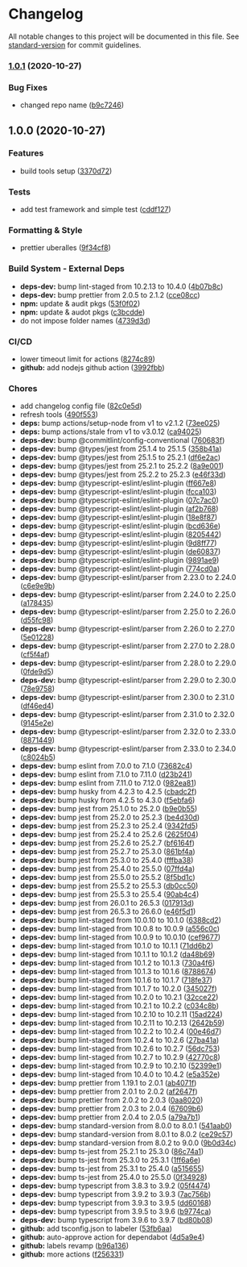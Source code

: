 # Changelog

All notable changes to this project will be documented in this file. See [standard-version](https://github.com/conventional-changelog/standard-version) for commit guidelines.

### [1.0.1](https://github.com/msanguineti/T-800/compare/v1.0.0...v1.0.1) (2020-10-27)

### Bug Fixes

- changed repo name ([b9c7246](https://github.com/msanguineti/T-800/commit/b9c72466cd999419e57aea3af6a93aba2cd2bd28))

## 1.0.0 (2020-10-27)

### Features

- build tools setup ([3370d72](https://github.com/hypercliq/T-800/commit/3370d7221cc2d9914680656d2f919eb38c23fafe))

### Tests

- add test framework and simple test ([cddf127](https://github.com/hypercliq/T-800/commit/cddf1275b627ed6bc93e970dcd211249d73682ea))

### Formatting & Style

- prettier uberalles ([9f34cf8](https://github.com/hypercliq/T-800/commit/9f34cf88ffc8e2cf4cefcd836706911d6995db6e))

### Build System - External Deps

- **deps-dev:** bump lint-staged from 10.2.13 to 10.4.0 ([4b07b8c](https://github.com/hypercliq/T-800/commit/4b07b8c887274213366587601f88833afdbc3290))
- **deps-dev:** bump prettier from 2.0.5 to 2.1.2 ([cce08cc](https://github.com/hypercliq/T-800/commit/cce08cc81031247ef3ef0500134cf4ab66819769))
- **npm:** update & audit pkgs ([53f0f02](https://github.com/hypercliq/T-800/commit/53f0f0249ad8766f9da11d4d5d0ad0acde4616fa))
- **npm:** update & audot pkgs ([c3bcdde](https://github.com/hypercliq/T-800/commit/c3bcdde92b20e830b782b27875aaad54e3738bdb))
- do not impose folder names ([4739d3d](https://github.com/hypercliq/T-800/commit/4739d3d51e1501336cd163ab2f52ec2f10b85df8))

### CI/CD

- lower timeout limit for actions ([8274c89](https://github.com/hypercliq/T-800/commit/8274c89aed39c90d4a952c3d89e4a496c9bfb965))
- **github:** add nodejs github action ([3992fbb](https://github.com/hypercliq/T-800/commit/3992fbbb935cc0f859ca91ceb328d52156659f35))

### Chores

- add changelog config file ([82c0e5d](https://github.com/hypercliq/T-800/commit/82c0e5de92af8785eca864296b556cec41c50f3d))
- refresh tools ([490f553](https://github.com/hypercliq/T-800/commit/490f553c2c2d62e54885fe4e332535e47fdf0918))
- **deps:** bump actions/setup-node from v1 to v2.1.2 ([73ee025](https://github.com/hypercliq/T-800/commit/73ee0255918502ed080fbc0c7dd6c424cf5a91a6))
- **deps:** bump actions/stale from v1 to v3.0.12 ([ca94025](https://github.com/hypercliq/T-800/commit/ca9402568693cdaa09f16a5d392ec9fffe6758d1))
- **deps-dev:** bump @commitlint/config-conventional ([760683f](https://github.com/hypercliq/T-800/commit/760683f3481da8024c26420e56ebdd031bc139c0))
- **deps-dev:** bump @types/jest from 25.1.4 to 25.1.5 ([358b41a](https://github.com/hypercliq/T-800/commit/358b41a029cf5c6c526d3410815f5564c51e7415))
- **deps-dev:** bump @types/jest from 25.1.5 to 25.2.1 ([df6e2ac](https://github.com/hypercliq/T-800/commit/df6e2ac2191f97ab57cccdc514a79c6ae00f4891))
- **deps-dev:** bump @types/jest from 25.2.1 to 25.2.2 ([8a9e001](https://github.com/hypercliq/T-800/commit/8a9e00149cd51686ddcc8ac7e8e7fb74c6caecc4))
- **deps-dev:** bump @types/jest from 25.2.2 to 25.2.3 ([e46f33d](https://github.com/hypercliq/T-800/commit/e46f33d7557a393cd42ade1f6c1b51a664eecbcf))
- **deps-dev:** bump @typescript-eslint/eslint-plugin ([ff667e8](https://github.com/hypercliq/T-800/commit/ff667e82b541e11e5a89aada659e58c0fcbc9578))
- **deps-dev:** bump @typescript-eslint/eslint-plugin ([fcca103](https://github.com/hypercliq/T-800/commit/fcca1033af7bf09a3030ec6f916f93e24eb7805a))
- **deps-dev:** bump @typescript-eslint/eslint-plugin ([07c7ac0](https://github.com/hypercliq/T-800/commit/07c7ac07e69838579a6b9e8abcb3ef43987361a6))
- **deps-dev:** bump @typescript-eslint/eslint-plugin ([af2b768](https://github.com/hypercliq/T-800/commit/af2b768e8293eb2126062c405753e903313a4b6b))
- **deps-dev:** bump @typescript-eslint/eslint-plugin ([18e8f87](https://github.com/hypercliq/T-800/commit/18e8f87aa720bb3a05cc22270b88e2ec8a3aeb3d))
- **deps-dev:** bump @typescript-eslint/eslint-plugin ([bcd636e](https://github.com/hypercliq/T-800/commit/bcd636e45bc63e1b4bfaf2e7e5c7df1121220cde))
- **deps-dev:** bump @typescript-eslint/eslint-plugin ([8205442](https://github.com/hypercliq/T-800/commit/820544268cb81eb2a10abfdbc5d849b1268e2532))
- **deps-dev:** bump @typescript-eslint/eslint-plugin ([9d8ff77](https://github.com/hypercliq/T-800/commit/9d8ff772fa2810cbec52ea5aafa47b692bfe76dd))
- **deps-dev:** bump @typescript-eslint/eslint-plugin ([de60837](https://github.com/hypercliq/T-800/commit/de60837a89a45369ff2b660ef4828875da973573))
- **deps-dev:** bump @typescript-eslint/eslint-plugin ([9891ae9](https://github.com/hypercliq/T-800/commit/9891ae981f68d3dc28a49366bc9130e592dbd781))
- **deps-dev:** bump @typescript-eslint/eslint-plugin ([774cd0a](https://github.com/hypercliq/T-800/commit/774cd0af2134a654becc903a84e659ffacec3bf4))
- **deps-dev:** bump @typescript-eslint/parser from 2.23.0 to 2.24.0 ([c6e9e9b](https://github.com/hypercliq/T-800/commit/c6e9e9b9b214711bb2be764f59dd97b704149a18))
- **deps-dev:** bump @typescript-eslint/parser from 2.24.0 to 2.25.0 ([a178435](https://github.com/hypercliq/T-800/commit/a17843568b41413840c5007a88d5c72b44dc96a4))
- **deps-dev:** bump @typescript-eslint/parser from 2.25.0 to 2.26.0 ([d55fc98](https://github.com/hypercliq/T-800/commit/d55fc98afa9df0f49888834d5a7ce9627620e8ef))
- **deps-dev:** bump @typescript-eslint/parser from 2.26.0 to 2.27.0 ([5e01228](https://github.com/hypercliq/T-800/commit/5e012281642f6eb6733d0a0decd6242a5feaa749))
- **deps-dev:** bump @typescript-eslint/parser from 2.27.0 to 2.28.0 ([cf5f4af](https://github.com/hypercliq/T-800/commit/cf5f4af0b213ed995f30d07815c39c909a33e86c))
- **deps-dev:** bump @typescript-eslint/parser from 2.28.0 to 2.29.0 ([0fde9d5](https://github.com/hypercliq/T-800/commit/0fde9d53ae20bad9797c73e1eca99b9004fc61f3))
- **deps-dev:** bump @typescript-eslint/parser from 2.29.0 to 2.30.0 ([78e9758](https://github.com/hypercliq/T-800/commit/78e9758511e6351804e2545c75c7541ae83b5506))
- **deps-dev:** bump @typescript-eslint/parser from 2.30.0 to 2.31.0 ([df46ed4](https://github.com/hypercliq/T-800/commit/df46ed4d599220c645cae201669ac8c4c165a868))
- **deps-dev:** bump @typescript-eslint/parser from 2.31.0 to 2.32.0 ([9145e2e](https://github.com/hypercliq/T-800/commit/9145e2e7d00658e4bc3d8cece6dc8d2b5502b4d9))
- **deps-dev:** bump @typescript-eslint/parser from 2.32.0 to 2.33.0 ([8871449](https://github.com/hypercliq/T-800/commit/8871449220cd394738ce353c64bdd9ef742d527a))
- **deps-dev:** bump @typescript-eslint/parser from 2.33.0 to 2.34.0 ([c8024b5](https://github.com/hypercliq/T-800/commit/c8024b5ec8c1bb403734848e4e956f66a4c493c8))
- **deps-dev:** bump eslint from 7.0.0 to 7.1.0 ([73682c4](https://github.com/hypercliq/T-800/commit/73682c4ef5bd7c778fdc3573e12cf4b2eddd2b68))
- **deps-dev:** bump eslint from 7.1.0 to 7.11.0 ([d23b241](https://github.com/hypercliq/T-800/commit/d23b241f6e1e7f8a5fd70a6d349f821027a7eea3))
- **deps-dev:** bump eslint from 7.11.0 to 7.12.0 ([982ea81](https://github.com/hypercliq/T-800/commit/982ea810bca5ce4c027837529340c736550533df))
- **deps-dev:** bump husky from 4.2.3 to 4.2.5 ([cbadc2f](https://github.com/hypercliq/T-800/commit/cbadc2fd6e8a29d3af0412775fb1b9a51d996a7b))
- **deps-dev:** bump husky from 4.2.5 to 4.3.0 ([f5ebfa6](https://github.com/hypercliq/T-800/commit/f5ebfa63fda26e05f092a43ca7dadfee043e2ce3))
- **deps-dev:** bump jest from 25.1.0 to 25.2.0 ([b9e0b55](https://github.com/hypercliq/T-800/commit/b9e0b55eb042b1aacc5921d4c31414385eb97da4))
- **deps-dev:** bump jest from 25.2.0 to 25.2.3 ([be4d30d](https://github.com/hypercliq/T-800/commit/be4d30d2e7930e3fc550483fe54af9fd8d830977))
- **deps-dev:** bump jest from 25.2.3 to 25.2.4 ([9342fd5](https://github.com/hypercliq/T-800/commit/9342fd53ffa735351769a09649832cfe3dd61048))
- **deps-dev:** bump jest from 25.2.4 to 25.2.6 ([2625f04](https://github.com/hypercliq/T-800/commit/2625f0464a08092090abc0d47df303b0e09ca18c))
- **deps-dev:** bump jest from 25.2.6 to 25.2.7 ([bf6164f](https://github.com/hypercliq/T-800/commit/bf6164f15eef37db0b89cfcb73a15c3813fc62fb))
- **deps-dev:** bump jest from 25.2.7 to 25.3.0 ([861bf4a](https://github.com/hypercliq/T-800/commit/861bf4a2a0a784b46746b1f2a1bd711431876746))
- **deps-dev:** bump jest from 25.3.0 to 25.4.0 ([fffba38](https://github.com/hypercliq/T-800/commit/fffba38547b33efde8dc27a87c0bbd20119b64d8))
- **deps-dev:** bump jest from 25.4.0 to 25.5.0 ([07ffd4a](https://github.com/hypercliq/T-800/commit/07ffd4a11da1a261641ab30d61422d2ef40a3627))
- **deps-dev:** bump jest from 25.5.0 to 25.5.2 ([8f5bd1c](https://github.com/hypercliq/T-800/commit/8f5bd1ca68fd7ba30e92427ea1806502c9209cff))
- **deps-dev:** bump jest from 25.5.2 to 25.5.3 ([db0cc50](https://github.com/hypercliq/T-800/commit/db0cc500fdbe55b0fce0c49f653d0e23ceb92923))
- **deps-dev:** bump jest from 25.5.3 to 25.5.4 ([90ab4c4](https://github.com/hypercliq/T-800/commit/90ab4c48d6ab0a0ae2d3c02217dbd84d44f61926))
- **deps-dev:** bump jest from 26.0.1 to 26.5.3 ([017913d](https://github.com/hypercliq/T-800/commit/017913d54f581e309319829f1d0f7345df4aebb7))
- **deps-dev:** bump jest from 26.5.3 to 26.6.0 ([e46f5d1](https://github.com/hypercliq/T-800/commit/e46f5d161291c8bba83c18d67e3e273279235336))
- **deps-dev:** bump lint-staged from 10.0.10 to 10.1.0 ([6388cd2](https://github.com/hypercliq/T-800/commit/6388cd2c07e732a7cf2df90750de2b6d009cbd41))
- **deps-dev:** bump lint-staged from 10.0.8 to 10.0.9 ([a556c0c](https://github.com/hypercliq/T-800/commit/a556c0ca4c003e1f766681cbc028394d0d462acf))
- **deps-dev:** bump lint-staged from 10.0.9 to 10.0.10 ([cef9677](https://github.com/hypercliq/T-800/commit/cef9677aa3dd7a10383f37ac2360af0d0e448d26))
- **deps-dev:** bump lint-staged from 10.1.0 to 10.1.1 ([71dd6b2](https://github.com/hypercliq/T-800/commit/71dd6b283e64efda1f57eb9c3d8691e071ae2a21))
- **deps-dev:** bump lint-staged from 10.1.1 to 10.1.2 ([da48b69](https://github.com/hypercliq/T-800/commit/da48b6959efa5f90165dbd60f078bf9703072817))
- **deps-dev:** bump lint-staged from 10.1.2 to 10.1.3 ([730a4f6](https://github.com/hypercliq/T-800/commit/730a4f65553de6e4f8adefa0d6cef44915fef1a8))
- **deps-dev:** bump lint-staged from 10.1.3 to 10.1.6 ([8788674](https://github.com/hypercliq/T-800/commit/87886747f647d1c7092aa4ca62d4c6f29b18acda))
- **deps-dev:** bump lint-staged from 10.1.6 to 10.1.7 ([718fe37](https://github.com/hypercliq/T-800/commit/718fe3743ed9504ba9bb0a6c33fe6cee7272b5af))
- **deps-dev:** bump lint-staged from 10.1.7 to 10.2.0 ([345027f](https://github.com/hypercliq/T-800/commit/345027f52cd612d243cc734642add377db3116ca))
- **deps-dev:** bump lint-staged from 10.2.0 to 10.2.1 ([32cce22](https://github.com/hypercliq/T-800/commit/32cce2262b08b70bb7c81e7456d7eac03207d96e))
- **deps-dev:** bump lint-staged from 10.2.1 to 10.2.2 ([c034c8b](https://github.com/hypercliq/T-800/commit/c034c8b3f6d91bae2211b3bef2f4e6a44b441d25))
- **deps-dev:** bump lint-staged from 10.2.10 to 10.2.11 ([15ad224](https://github.com/hypercliq/T-800/commit/15ad2246af6186b849b57d8ae997ffe8e32b0dfb))
- **deps-dev:** bump lint-staged from 10.2.11 to 10.2.13 ([2642b59](https://github.com/hypercliq/T-800/commit/2642b595412235c2f3a28637060e9b801cc0c608))
- **deps-dev:** bump lint-staged from 10.2.2 to 10.2.4 ([00e46d7](https://github.com/hypercliq/T-800/commit/00e46d70c897261216f7cf163cfe2470e2523a32))
- **deps-dev:** bump lint-staged from 10.2.4 to 10.2.6 ([27ba41a](https://github.com/hypercliq/T-800/commit/27ba41a44a52597d6fafd0a6df1f6c4f9fd3c6f9))
- **deps-dev:** bump lint-staged from 10.2.6 to 10.2.7 ([56dc753](https://github.com/hypercliq/T-800/commit/56dc753d70f19a439af715f8ba279e4487eb2518))
- **deps-dev:** bump lint-staged from 10.2.7 to 10.2.9 ([42770c8](https://github.com/hypercliq/T-800/commit/42770c8f0a01b1d49bab59095015726a7eb82ce6))
- **deps-dev:** bump lint-staged from 10.2.9 to 10.2.10 ([52399e1](https://github.com/hypercliq/T-800/commit/52399e1d0ec4773b1c052b45ef98dfad53030f6f))
- **deps-dev:** bump lint-staged from 10.4.0 to 10.4.2 ([e5a352e](https://github.com/hypercliq/T-800/commit/e5a352e01beba81750b41dcabf4857e679b84b1f))
- **deps-dev:** bump prettier from 1.19.1 to 2.0.1 ([ab4071f](https://github.com/hypercliq/T-800/commit/ab4071fb6d2b3c7a555236e2d8ca113726bbf82a))
- **deps-dev:** bump prettier from 2.0.1 to 2.0.2 ([af2647f](https://github.com/hypercliq/T-800/commit/af2647f9a78f7d9de418749e93f082f88b5b992d))
- **deps-dev:** bump prettier from 2.0.2 to 2.0.3 ([0aa8020](https://github.com/hypercliq/T-800/commit/0aa8020372b894486432b91a747ddf727db77e59))
- **deps-dev:** bump prettier from 2.0.3 to 2.0.4 ([67609b6](https://github.com/hypercliq/T-800/commit/67609b6c9fbab2d6086d5c1a68d95d6bba137a43))
- **deps-dev:** bump prettier from 2.0.4 to 2.0.5 ([a79a7b1](https://github.com/hypercliq/T-800/commit/a79a7b1f2bcd0bf4eaa251dc08c97d5f004ef136))
- **deps-dev:** bump standard-version from 8.0.0 to 8.0.1 ([541aab0](https://github.com/hypercliq/T-800/commit/541aab084300e274735bd1becdd60b1322869bda))
- **deps-dev:** bump standard-version from 8.0.1 to 8.0.2 ([ce29c57](https://github.com/hypercliq/T-800/commit/ce29c5791e281c5538cf85b3f5c5a591b5404bb3))
- **deps-dev:** bump standard-version from 8.0.2 to 9.0.0 ([9b0d34c](https://github.com/hypercliq/T-800/commit/9b0d34cffd4f1bf47a1a90800e973c5ffbc2efc3))
- **deps-dev:** bump ts-jest from 25.2.1 to 25.3.0 ([86c74a1](https://github.com/hypercliq/T-800/commit/86c74a1bb049a80834408971f794f244c863b59d))
- **deps-dev:** bump ts-jest from 25.3.0 to 25.3.1 ([1ff6a6e](https://github.com/hypercliq/T-800/commit/1ff6a6ea7cb03f592c906edd63568582d63a568c))
- **deps-dev:** bump ts-jest from 25.3.1 to 25.4.0 ([a515655](https://github.com/hypercliq/T-800/commit/a5156558f108571b6280c6e5051b1f37d21964cf))
- **deps-dev:** bump ts-jest from 25.4.0 to 25.5.0 ([0f34928](https://github.com/hypercliq/T-800/commit/0f3492846de544a601f293908d8985965a2ed0ca))
- **deps-dev:** bump typescript from 3.8.3 to 3.9.2 ([05f4474](https://github.com/hypercliq/T-800/commit/05f447456eb3c0586adb40db10931d54cb4d48ed))
- **deps-dev:** bump typescript from 3.9.2 to 3.9.3 ([7ac756b](https://github.com/hypercliq/T-800/commit/7ac756b3ed84588204859d91f62d3a81d2dfe37e))
- **deps-dev:** bump typescript from 3.9.3 to 3.9.5 ([dd60168](https://github.com/hypercliq/T-800/commit/dd60168a2cc9f2909cd6f4d7d35e92f2df43cfca))
- **deps-dev:** bump typescript from 3.9.5 to 3.9.6 ([b9774ca](https://github.com/hypercliq/T-800/commit/b9774cae377a9e69c74b9129f9ac46fe255ceb44))
- **deps-dev:** bump typescript from 3.9.6 to 3.9.7 ([bd80b08](https://github.com/hypercliq/T-800/commit/bd80b08bb1524d65a2c8cb0f536a14ac3d6141fa))
- **github:** add tsconfig.json to labeler ([53fb6aa](https://github.com/hypercliq/T-800/commit/53fb6aa997c8e13705441898e45b2c729291fe9b))
- **github:** auto-approve action for dependabot ([4d5a9e4](https://github.com/hypercliq/T-800/commit/4d5a9e4c29e5f12bc32b98f3107b091490541de6))
- **github:** labels revamp ([b96a136](https://github.com/hypercliq/T-800/commit/b96a136cfdc0b5a58ad5dba84359cbecbfeb02fe))
- **github:** more actions ([f256331](https://github.com/hypercliq/T-800/commit/f256331995dab85b7cc753d5b0cb0ca6ff419810))
